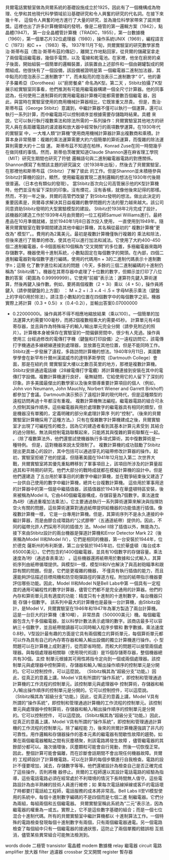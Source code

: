   貝爾電話實驗室做為貝爾系統的基礎設施成立於1925，因此有了一個機構成為物理、化學和其他現代科學領域前沿基礎研究和令人興奮的研究的代名詞。在接下來幾十年，
這個令人興奮的地方進行了大量的研究，並為幾位科學家帶來了諾貝爾獎。這裡也出了許多計算機領域的發明，像是二極管的第一邏輯方案（1942），點晶體(1947)，
第一台全晶體管計算機（TRADIC，1955），第一台數據機（1960），第一個單芯片32位處理器（1980），操作系統UNIX（1969），編程語言C（1973）和C ++
（1983）等。
    1937年11月下旬，貝爾實驗室的研究數學家喬治·斯蒂布茲（喬治·斯蒂布茲的傳記），離開工作地點回家，從貝爾的儲藏室拿走了兩個電話繼電器，幾個手電筒，以及
電線和乾電池。在家裡，他坐在廚房的桌子後面，開始組裝一個簡單的邏輯裝置，該裝置由上述部件和一個由錫罐製成的開關組成。他很快有了一個設備，該設備被證明是第
一個繼電器二進制加法器，其中點亮的燈泡表示二進制數字“ 1”，而未點亮的燈泡表示二進制數字“ 0”。他的妻子多羅希亞（Dorotheea）以“廚房餐桌” 命名為K型。第二天
，Stibitz拍攝了K型展示給實驗室同事看，他們推測有可能用繼電器構建一個全尺寸計算器。他的同事認為，任何使用二進制算術的實用繼電器計算機可能都需要數百個繼電
器，因此，與當時在實驗室使用的商用機械計算器相比，它既笨重又昂貴。
  但是，喬治·斯蒂布茲（George Stibitz）意識到，中繼計算器不僅可以執行一個運算，還可以執行一系列計算，而中繼電路可以控制順序並根據需要存儲臨時結果。具體
來說，它可以執行執行複數乘法和除法所需的一系列操作：貝爾實驗室其他地方的研究人員在長距離電路的濾波器和放大器中經常執行的兩項數學運算。在1930年代的實驗室
中，一大堆人類“計算機”使用商用機械計算器計算出複數商和乘積。計算本身非常簡單：複雜的乘法運算需要大約六個簡單的算術運算，而復雜的除法運算則需要大約十二個
運。
  斯蒂布茲不知道在柏林，Konrad Zuse在同一時間幾乎在做同樣的事情。然而，斯蒂伯茨確實知道Claude Shannon還在麻省理工學院（MIT）研究生期間也研究了符號
邏輯語句與二進制繼電器電路的對應關係。Shannon撰寫了有關該主題的研究論文（於1938年出版），然後去了貝爾實驗室，在那裡他和斯蒂布茲（Stibitz）了解了彼此
的工作。但是Shannon並未積極參與Stibitz計算機的設計。顯然，使用繼電器實現二進制邏輯的想法在1930年代後期很普遍。（日本也有類似的發現）。
  當Stibitz首次向公司高管展示他的K型計算機時，他們並沒有留下深刻的印象。沒有煙花，沒有香檳，就像他後來記得的那樣。然而，不到一年之後，貝爾的高管們改變了
對Stibitz發明的想法。做出此決定的重要因素是，貝爾尋求解決其日益複雜的數學問題的方法的壓力越來越大。該公司同意資助Stibitz發明的大型實驗模型的建設。
Stibitz於1938年2月完成了設計，該機器的建造工作於1939年4月由貝爾的一位工程師Samuel Williams進行。最終產品在10月準備就緒，並於1940年1月8日首次投入使用，
一直使用到1949年。隨著貝爾實驗室在戰爭期間建造其他中繼計算機，其名稱從最初的“ 複數計算機”更改為“ 模型1”。。費用約為2萬美元。最初是複數計算機僅執行複雜的
乘法和除法，但後來進行了簡單的修改，使其也可以進行加法和減法。它使用了大約400-450個二進制繼電器，6-8個面板和10個稱為“交叉開關”的多位置，多極繼電器來臨時
存儲數字。機器使用十進制系統，小數點固定在每個數字的開頭。在內部，四個二進制繼電器對每個數字進行編碼，使用的代碼用n + 3的二進制代碼表示十進制數字n；這簡
化了數字進位和減法的問題（今天，多餘的三個二進制編碼的十進制仍稱為“ Stibitz碼”）。機器在其寄存器中處理了十位數的數字，但顯示並打印了八位數的答案（範圍為
0.99999999）。它使用“前綴”表示法：運算符先鍵入算術運算，然後再鍵入操作數。例如，要將兩個複數（2 + 3i）乘以（4 + 5i），操作員將鍵入（請參閱鍵盤的上方圖）
： M +.2 + i .3 +.4 -i .5 =
字母M表示乘法（鍵盤上的字母D用於除法）。請注意小數點的位置在四個數字中的每個數字之前。機器實際上將計算（0.3 + 0.5i）x（0.4-0.2i），並輸出答案0.07000000
+ 0.22000000i。操作員將不得不相應地縮放結果（乘以100）。一個簡單的加法運算大約需要100毫秒，而將2個複數相乘大約需要45秒。
  計算單元有4個寄存器，並且與作為特殊端子的輸入/輸出單元完全分開（請參見附近的照片）。計算機本身被保存在實驗室的一間偏僻房間中，很少有人見過。操作員使用三
台經過修改的電傳打字機（鍵盤和打印設備）之一遠程訪問它，該電傳打字機通過多線總線連接到處理器，並放置在其他位置，但是不能同時工作。
  Stibitz進一步發展了遠程，多路訪問計算機的想法。1940年9月11日，美國數學學會在新罕布什爾州漢諾威市的達特茅斯學院（Dartmouth College）會面，那是在紐約貝
爾實驗室大樓以北數百英里的地方，那裡是複數計算機。Stibitz安排通過電話線（28線電傳打字電纜）將計算機連接到安裝在其中的電傳打字設備。複數計算機運行良好，
毫無疑問，它給使用它的人留下了深刻的印象。許多美國最傑出的數學家以及後來領導重要計算項目的個人（例如，John von Neumann, John Mauchly, Norbert Wiener 
and Garrett Birkhoff)都參加了會議。Dartmouth演示預示了遠程計算的現代時代，但是這種類型的遠程訪問再過十年都沒有重複。
  複數計算機無法編程。繼電器電路的組合可永久控制其操作順序。這些繼電器與用於處理數字的繼電器具有相同的類型，但是機器沒有單獨的，定義明確的部分來處理計算序
列的“控制”。（後來的貝爾實驗室計算機採用了這種方法。）只有在復雜數字計算機建成之後，貝爾實驗室才出現了可編程性的概念，因為它的建造者看到其基本計算元素受到
其結合的過分限制，無法與控制電路聯繫起來，只能將其與復雜的算術聯繫在一起。 。（除了複數算法外，他們還嘗試使機器執行多項式算術，其中復數算術是一種特例。
但是，這對機器來說太受限制了。
  複數計算機的成功鼓勵了Stibitz提出更具雄心的設計，其中包括可以通過穿孔的磁帶修改計算器的操作。起初，實驗室拒絕了他的提議，但隨著美國在1941年12月加入第二
次世界大戰，貝爾實驗室將其優先重點轉移到了軍事項目上，該項目所涉及的計算量超過其和平時期的研究。他們大部分的戰時成就都在模擬計算機的設計中。但是他們還建造
了五台用於軍事目的的數字中繼計算機，並在戰爭結束後又建造了一台供自己使用的數字中繼計算機，總共七台複數計算機。
 這些用於軍事用途的計算器中的第一個是中繼插值器，該插值器於1943年在華盛頓特區安裝，後來被稱為Model II。它由440個繼電器構成，存儲容量為7個數字。乘法速度
 為4秒（通過重複加法乘法）。它主要通過執行一系列算術運算來解決與指揮防空火有關的問題，這些算術運算對通過紙帶提供給機器的功能值進行插值。像複數計算機一樣，
 它是一台專用計算機。但是，其算術序列不是永久連接的中繼計算器，而是由膠合成環路的“公式膠帶”（五通道紙帶）提供的。因此，不同的磁帶允許人們採用不同的插值方
 法。Model II除了插值以外，無能為力。
   接下來由Stibitz設計的兩台機器是彈道計算機和Error Detector Mark 22（後來稱為Model III和Model IV），它們是相同的機器，第一台安裝於1944年，位於德克
 薩斯州的布利斯堡，第二台安裝於1945年初，位於華盛頓（每台成本65000美元）。它們包含約1400個繼電器，並具有10個數字的存儲容量。乘法速度為1秒（通過查表乘法）
 。這些機器還將紙帶用於數據和公式輸入，其算術序列由紙帶循環提供。與模型II一樣，模型III和IV也解決了與高射砲瞄準和跟踪有關的問題。但是，它們是更複雜的機器，
 不僅具有執行插值的能力，而且還能夠評估描述目標飛機和防空砲彈路徑的彈道方程。附加的紙帶指示機器要評估哪些功能。因此，Model III和Model N是Bell Labs中第
 一個具有一定程度的通用可編程性的數字計算器，儘管它們都不是完全通用的計算器。他們的內存和算術單元具有適度的功能：精度只有十進制的十進制數字，每台機器只能
 存儲十個數字。
   該系列中最大的計算機也是最後一台計算機，由Stibitz設計，是Model V，貝爾實驗室在1946年和1947年為軍方製造了兩台計算機。這是一台巨大的計算機（重10噸），
非常昂貴（500000美元）機。每個繼電器包含九千多個繼電器，並以科學計數法表示處理的數字。該商店最多可以容納三十個數字，並且紙帶閱讀器可以同時輸入程序步驟和
數字數據。乘法速度0.8秒。V型設計最有趣的方面是它具有兩個獨立的算術單元，每個算術單元都可以作為具有自己的內存寄存器和輸入輸出設備的獨立計算機進行操作。小
型問題可以在計算機上成對運行，從而節省時間，而較大的問題可以接管兩個處理器。與每個處理器相關聯（使用現代術語）是15個存儲寄存器，整個機器總共有30個。主控
制單元根據其可用性將指令定向到一個或兩個處理器。該控制單元與處理器中控制算術，存儲器和輸入/輸出操作順序的控制單元是分開的。它可以控制控件，可以這麼說。
（Stibitz稱其為“超級分支”功能。）因此，從真正的意義上講，Model V具有所謂的“操作系統”，即控制和管理通過計算機的工作流程的控制單元。該控制單元與處理器中
控制算術，存儲器和輸入/輸出操作順序的控制單元是分開的。它可以控制控件，可以這麼說。（Stibitz稱其為“超級分支”功能。）因此，從真正的意義上講，Model V具有
所謂的“操作系統”，即控制和管理通過計算機的工作流程的控制單元。該控制單元與處理器中控制算術，存儲器和輸入/輸出操作順序的控制單元是分開的。它可以控制控件，
可以這麼說。（Stibitz稱其為“超級分支”功能。）因此，從真正的意義上講，Model V具有所謂的“操作系統”，即控制和管理通過計算機的工作流程的控制單元。除了編程能
力，後來的貝爾計算機還強調了非凡的可靠性。用作邏輯和存儲器操作的基本元素的繼電器有間歇性故障的趨勢。如果在兩個繼電器觸點之間有灰塵積聚，則該電路將發生故障
，儘管繼電器的其餘部分都可以。幾次循環後，灰塵顆粒可能會自行晃動，然後一切恢復正常。因此，整個計算可能會偏離，而在診斷會話期間不會出現任何機器故障。貝爾的
工程師設計了計算機電路，可以在計算的每個步驟進行自我檢查。電路的設計不僅要增加，減去，存儲數字等等。他們還被設計為檢查自己是否正確完成了這些操作，否則將機
器停止。貝爾的工程師還以其設計電話電路的經驗為指導，這些電話電路必須在經常處於不利環境的情況下長時間無人值守。這些電路設計為由半熟練的技術人員進行維修；如
果每次電話線掉線或客戶的電話壞了時都要打電話給工程師，電話服務的成本將非常高。Bell Labs II至VI模型使用的系統中，每個十進制數字編碼的不是四個而是七個二進
制繼電器。它們分為兩組，每組兩個和五個繼電器。
  貝爾實驗室稱此系統為“二元”表示法，因為繼電器的權重為一或五。實際上，它不是這些數字基礎的組合；而是一個七位混合十進制代碼。所有的貝爾實驗室中繼計算機都以
十進制算法工作。一個特殊的電路檢查發現每個十進制數字有兩個，只有兩個繼電器通電。另一個電路檢查了每個組中只有一個繼電器的接通狀態，這防止了兩個單獨的錯誤相
互抵消，儘管某些異常組合可能無法檢測到。



words
diode 二極管
transistor 電晶體
modem 數據機
relay 繼電器
circuit 電路
amplifier 放大器
filter 過濾器
crossbar 交叉開關
register 暫存器
